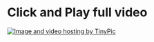 # Click and Play full video
<a href="http://tinypic.com?ref=b3vko0" target="_blank"><img src="http://i67.tinypic.com/b3vko0.jpg" border="0" alt="Image and video hosting by TinyPic"></a>
